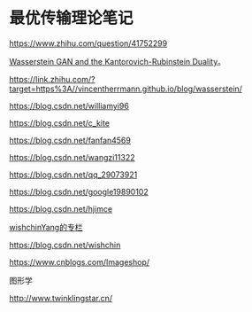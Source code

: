 # 最优传输理论笔记



https://www.zhihu.com/question/41752299



[Wasserstein GAN and the Kantorovich-Rubinstein Duality](https://link.zhihu.com/?target=https%3A//vincentherrmann.github.io/blog/wasserstein/)。

https://link.zhihu.com/?target=https%3A//vincentherrmann.github.io/blog/wasserstein/



https://blog.csdn.net/williamyi96

https://blog.csdn.net/c_kite

https://blog.csdn.net/fanfan4569

https://blog.csdn.net/wangzi11322

https://blog.csdn.net/qq_29073921

https://blog.csdn.net/google19890102

https://blog.csdn.net/hjimce

 [wishchinYang的专栏](https://blog.csdn.net/wishchin)

https://blog.csdn.net/wishchin

https://www.cnblogs.com/Imageshop/





图形学

http://www.twinklingstar.cn/

